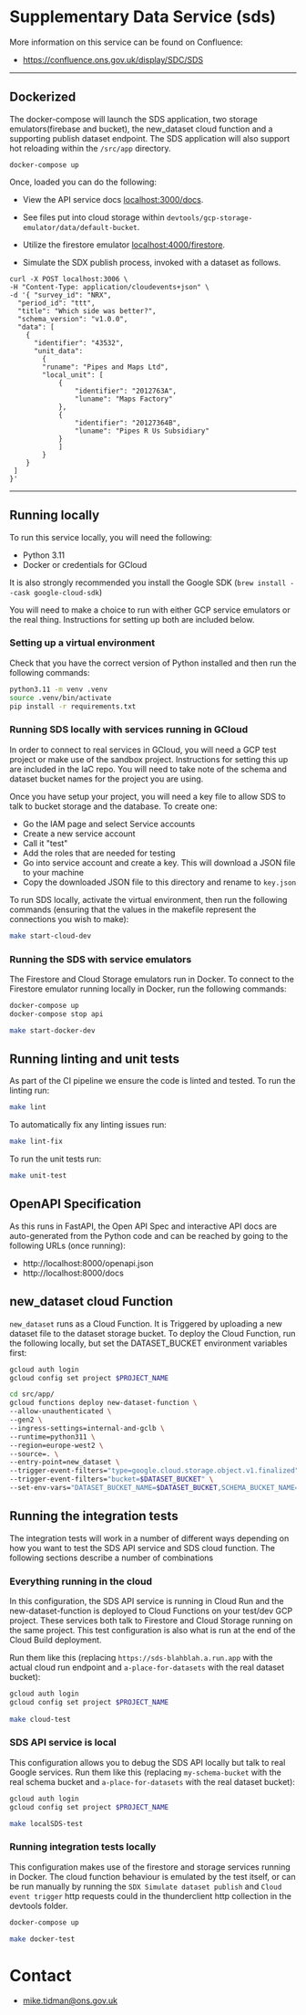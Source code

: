 # Supplementary Data Service (sds)

More information on this service can be found on Confluence:

- https://confluence.ons.gov.uk/display/SDC/SDS

---

## Dockerized

The docker-compose will launch the SDS application, two storage emulators(firebase and bucket), the new_dataset cloud function and a supporting publish dataset endpoint. The SDS application will also support hot reloading within the `/src/app` directory.

```
docker-compose up
```

Once, loaded you can do the following:

- View the API service docs [localhost:3000/docs](http://localhost:3000/docs).

- See files put into cloud storage within `devtools/gcp-storage-emulator/data/default-bucket`.

- Utilize the firestore emulator [localhost:4000/firestore](http://localhost:4000/firestore).

- Simulate the SDX publish process, invoked with a dataset as follows.

```
curl -X POST localhost:3006 \
-H "Content-Type: application/cloudevents+json" \
-d '{ "survey_id": "NRX",
  "period_id": "ttt",
  "title": "Which side was better?",
  "schema_version": "v1.0.0",
  "data": [
    {
      "identifier": "43532",
      "unit_data": 
        {
        "runame": "Pipes and Maps Ltd",
        "local_unit": [
            {
                "identifier": "2012763A",
                "luname": "Maps Factory"
            },
            {
                "identifier": "20127364B",
                "luname": "Pipes R Us Subsidiary"
            }
            ]
        }
    }
 ]
}'
```

---

## Running locally

To run this service locally, you will need the following:

- Python 3.11
- Docker or credentials for GCloud

It is also strongly recommended you install the Google SDK (`brew install --cask google-cloud-sdk`)

You will need to make a choice to run with either GCP service emulators or the real thing.
Instructions for setting up both are included below.

### Setting up a virtual environment

Check that you have the correct version of Python installed and then run the following commands:

```bash
python3.11 -m venv .venv
source .venv/bin/activate
pip install -r requirements.txt
```

### Running SDS locally with services running in GCloud

In order to connect to real services in GCloud, you will need a GCP test project or make
use of the sandbox project. Instructions for setting this up are included in the IaC repo.
You will need to take note of the schema and dataset bucket names for the project you are using.

Once you have setup your project, you will need a key file to allow SDS to talk to bucket storage
and the database. To create one:

- Go the IAM page and select Service accounts
- Create a new service account
- Call it "test"
- Add the roles that are needed for testing
- Go into service account and create a key. This will download a JSON file to your machine
- Copy the downloaded JSON file to this directory and rename to `key.json`

To run SDS locally, activate the virtual environment, then run the following commands (ensuring that the values in the
makefile represent the connections you wish to make):

```bash
make start-cloud-dev
```

### Running the SDS with service emulators

The Firestore and Cloud Storage emulators run in Docker. To connect to the Firestore emulator running locally in Docker,
run the following commands:

```bash
docker-compose up
docker-compose stop api

make start-docker-dev
```

## Running linting and unit tests

As part of the CI pipeline we ensure the code is linted and tested. To run the linting run: 

```bash
make lint
```

To automatically fix any linting issues run:

```bash
make lint-fix
```

To run the unit tests run:

```bash
make unit-test
```

## OpenAPI Specification

As this runs in FastAPI, the Open API Spec and interactive API docs are auto-generated from the Python code and
can be reached by going to the following URLs (once running):

- http://localhost:8000/openapi.json
- http://localhost:8000/docs

## new_dataset cloud Function

`new_dataset` runs as a Cloud Function. It is Triggered by uploading a new dataset file to the dataset storage bucket.
To deploy the Cloud Function, run the following locally, but set the DATASET_BUCKET environment variables first:

```bash
gcloud auth login
gcloud config set project $PROJECT_NAME

cd src/app/
gcloud functions deploy new-dataset-function \
--allow-unauthenticated \
--gen2 \
--ingress-settings=internal-and-gclb \
--runtime=python311 \
--region=europe-west2 \
--source=. \
--entry-point=new_dataset \
--trigger-event-filters="type=google.cloud.storage.object.v1.finalized" \
--trigger-event-filters="bucket=$DATASET_BUCKET" \
--set-env-vars="DATASET_BUCKET_NAME=$DATASET_BUCKET,SCHEMA_BUCKET_NAME=$SCHEMA_BUCKET_NAME,CONF=cloud-build,AUTODELETE_DATASET_BUCKET_FILE=True,LOG_LEVEL=DEBUG,PROJECT_ID=$PROJECT_NAME,SCHEMA_TOPIC_ID=ons-sds-schema-events,DATASET_TOPIC_ID=ons-sds-dataset-events"
```

## Running the integration tests

The integration tests will work in a number of different ways depending on how you want to test the SDS API service
and SDS cloud function. The following sections describe a number of combinations

### Everything running in the cloud

In this configuration, the SDS API service is running in Cloud Run and the new-dataset-function is deployed
to Cloud Functions on your test/dev GCP project. These services both talk to Firestore and Cloud Storage running
on the same project. This test configuration is also what is run at the end of the Cloud Build deployment.

Run them like this (replacing `https://sds-blahblah.a.run.app` with the actual cloud run endpoint and
`a-place-for-datasets` with the real dataset bucket):

```bash
gcloud auth login
gcloud config set project $PROJECT_NAME
 
make cloud-test
```

### SDS API service is local

This configuration allows you to debug the SDS API locally but talk to real Google services. Run them like this
(replacing `my-schema-bucket` with the real schema bucket and `a-place-for-datasets` with the real dataset bucket):

```bash
gcloud auth login
gcloud config set project $PROJECT_NAME

make localSDS-test
```

### Running integration tests locally

This configuration makes use of the firestore and storage services running in Docker. The cloud function behaviour
is emulated by the test itself, or can be run manually by running the `SDX Simulate dataset publish` and `Cloud event trigger` http requests could in the thunderclient http collection in the devtools folder.

```bash
docker-compose up

make docker-test
```

# Contact

- mike.tidman@ons.gov.uk

